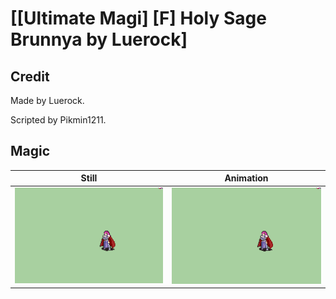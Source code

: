 # [\[Ultimate Magi\] \[F\] Holy Sage Brunnya by Luerock]

## Credit

Made by Luerock.

Scripted by Pikmin1211.
	
## Magic

| Still | Animation |
| :---: | :-------: |
| ![Magic still](./Magic_000.png) | ![Magic animation](./Magic.gif) |
